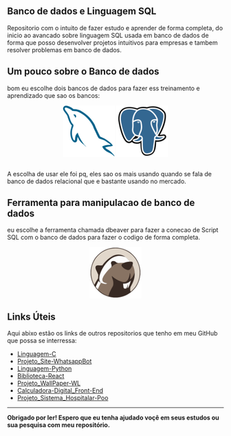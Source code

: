 ## Banco de dados e Linguagem SQL 

Repositorio com o intuito de fazer estudo e aprender de forma completa, do inicio ao avancado sobre linguagem SQL usada em banco de dados de forma que posso desenvolver projetos intuitivos para empresas e tambem resolver problemas em banco de dados.

## Um pouco sobre o Banco de dados 

bom eu escolhe dois bancos de dados para fazer ess treinamento e aprendizado que sao os bancos: 

<div align="center" style="display: inline_block">
    <img align="center" alt="mysql" width="120" src="https://raw.githubusercontent.com/devicons/devicon/master/icons/mysql/mysql-original.svg">
   <img align="center" alt="PostgreSql" width="120" src="https://raw.githubusercontent.com/devicons/devicon/master/icons/postgresql/postgresql-original.svg"> 
</div>
<br>

A escolha de usar ele foi pq, eles sao os mais usando quando se fala de banco de dados relacional que e bastante usando no mercado.

## Ferramenta para manipulacao de banco de dados 

eu escolhe a ferramenta chamada dbeaver para fazer a conecao de Script SQL com o banco de dados para fazer o codigo de forma completa.

<div align="center" style="display: inline_block">

   <img align="center" alt="dbeaver" width="120" src="https://raw.githubusercontent.com/devicons/devicon/master/icons/dbeaver/dbeaver-original.svg"> 
</div>


## Links Úteis

Aqui abixo estão os links de outros repositorios que tenho em meu GitHub que possa se interressa:

- [Linguagem-C](https://github.com/Igornalves/Linguagem-C)
- [Projeto_Site-WhatsappBot](https://github.com/Igornalves/Projeto_Site-WhatsappBot)
- [Linguagem-Python](https://github.com/Igornalves/Linguagem-Python)
- [Biblioteca-React](https://github.com/Igornalves/Biblioteca-React)
- [Projeto_WallPaper-WL](https://github.com/Igornalves/Projeto_WallPaper-WL)
- [Calculadora-Digital_Front-End ](https://github.com/Igornalves/Calculadora-Digital_Front-End)
- [Projeto_Sistema_Hospitalar-Poo](https://github.com/Igornalves/Projeto_Sistema_Hospitalar-Poo)

---

**Obrigado por ler! Espero que eu tenha ajudado voçê em seus estudos ou sua pesquisa com meu repositório.**

